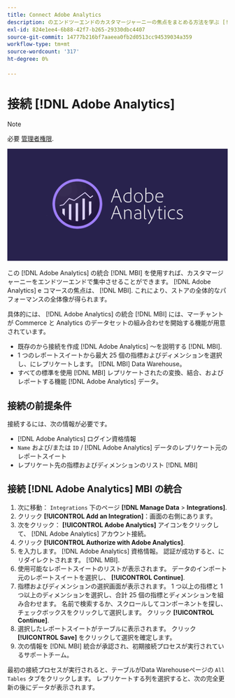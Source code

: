 ```yaml
---
title: Connect Adobe Analytics
description: のエンドツーエンドのカスタマージャーニーの焦点をまとめる方法を学ぶ [!DNL Adobe Analytics] e コマースの焦点は、 [!DNL MBI].
exl-id: 824e1ee4-6b88-42f7-b265-29330dbc4407
source-git-commit: 14777b216bf7aaeea0fb2d0513cc94539034a359
workflow-type: tm+mt
source-wordcount: '317'
ht-degree: 0%

---
```


# 接続 [!DNL Adobe Analytics]

>[!NOTE]
>
>必要 [管理者権限](../../../administrator/user-management/user-management.md).

![](../../../assets/adobe-analytic-slogo.png)

この [!DNL Adobe Analytics] の統合 [!DNL MBI] を使用すれば、カスタマージャーニーをエンドツーエンドで集中させることができます。 [!DNL Adobe Analytics] e コマースの焦点は、 [!DNL MBI]. これにより、ストアの全体的なパフォーマンスの全体像が得られます。

具体的には、 [!DNL Adobe Analytics] の統合 [!DNL MBI] には、マーチャントが Commerce と Analytics のデータセットの組み合わせを開始する機能が用意されています。
- 既存のから接続を作成 [!DNL Adobe Analytics] ～を説明する [!DNL MBI].
- 1 つのレポートスイートから最大 25 個の指標およびディメンションを選択し、にレプリケートします。 [!DNL MBI] Data Warehouse。
- すべての標準を使用 [!DNL MBI] レプリケートされたの変換、結合、およびレポートする機能 [!DNL Adobe Analytics] データ。

## 接続の前提条件

接続するには、次の情報が必要です。
- [!DNL Adobe Analytics] ログイン資格情報
- `Name` および/または `ID` / [!DNL Adobe Analytics] データのレプリケート元のレポートスイート
- レプリケート先の指標およびディメンションのリスト [!DNL MBI]

## 接続 [!DNL Adobe Analytics] MBI の統合

1. 次に移動： `Integrations` 下のページ **[!DNL Manage Data** > **Integrations]**.
1. クリック **[!UICONTROL Add an Integration]**：画面の右側にあります。
1. 次をクリック： **[!UICONTROL Adobe Analytics]** アイコンをクリックして、 [!DNL Adobe Analytics] アカウント接続。
1. クリック **[!UICONTROL Authorize with Adobe Analytics]**.
1. を入力します。 [!DNL Adobe Analytics] 資格情報。 認証が成功すると、にリダイレクトされます。 [!DNL MBI].
1. 使用可能なレポートスイートのリストが表示されます。 データのインポート元のレポートスイートを選択し、 **[!UICONTROL Continue]**.
1. 指標およびディメンションの選択画面が表示されます。 1 つ以上の指標と 1 つ以上のディメンションを選択し、合計 25 個の指標とディメンションを組み合わせます。 名前で検索するか、スクロールしてコンポーネントを探し、チェックボックスをクリックして選択します。 クリック **[!UICONTROL Continue]**.
1. 選択したレポートスイートがテーブルに表示されます。 クリック **[!UICONTROL Save]** をクリックして選択を確定します。
1. 次の情報を [!DNL MBI] 統合が承認され、初期接続プロセスが実行されているサポートチーム。

最初の接続プロセスが実行されると、テーブルがData Warehouseページの `All Tables` タブをクリックします。 レプリケートする列を選択すると、次の完全更新の後にデータが表示されます。
